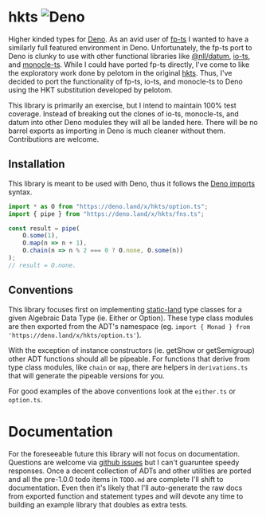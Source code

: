 # hkts ![Deno](https://github.com/nullpub/hkts/workflows/Deno/badge.svg?branch=master)

Higher kinded types for [Deno](https://deno.land). As an avid user of [fp-ts](https://github.com/gcanti/fp-ts) I wanted to have a similarly full featured environment in Deno. Unfortunately, the fp-ts port to Deno is clunky to use with other functional libraries like [@nll/datum](https://github.com/nullpub/datum), [io-ts](https://github.com/gcanti/io-ts), and [monocle-ts](https://github.com/gcanti/monocle-ts). While I could have ported fp-ts directly, I've come to like the exploratory work done by pelotom in the original [hkts](http://github.com/pelotom/hkts). Thus, I've decided to port the functionality of fp-ts, io-ts, and monocle-ts to Deno using the HKT substitution developed by pelotom.

This library is primarily an exercise, but I intend to maintain 100% test coverage. Instead of breaking out the clones of io-ts, monocle-ts, and datum into other Deno modules they will all be landed here. There will be no barrel exports as importing in Deno is much cleaner without them. Contributions are welcome.

## Installation

This library is meant to be used with Deno, thus it follows the [Deno imports](https://deno.land/manual/examples/import_export) syntax.

```ts
import * as O from "https://deno.land/x/hkts/option.ts";
import { pipe } from "https://deno.land/x/hkts/fns.ts";

const result = pipe(
    O.some(1),
    O.map(n => n + 1),
    O.chain(n => n % 2 === 0 ? O.none, O.some(n))
);
// result = O.none.
```

## Conventions

This library focuses first on implementing [static-land](https://github.com/fantasyland/static-land) type classes for a given Algebraic Data Type (ie. Either or Option). These type class modules are then exported from the ADT's namespace (eg. `import { Monad } from 'https://deno.land/x/hkts/option.ts'`).

With the exception of instance constructors (ie. getShow or getSemigroup) other ADT functions should all be pipeable. For functions that derive from type class modules, like `chain` or `map`, there are helpers in `derivations.ts` that will generate the pipeable versions for you.

For good examples of the above conventions look at the `either.ts` or `option.ts`.

# Documentation

For the foreseeable future this library will not focus on documentation. Questions are welcome via [github issues](https://github.com/nullpub/hkts/issues) but I can't guaruntee speedy responses. Once a decent collection of ADTs and other utilities are ported and all the pre-1.0.0 todo items in `TODO.md` are complete I'll shift to documentation. Even then it's likely that I'll auto-generate the raw docs from exported function and statement types and will devote any time to building an example library that doubles as extra tests.
